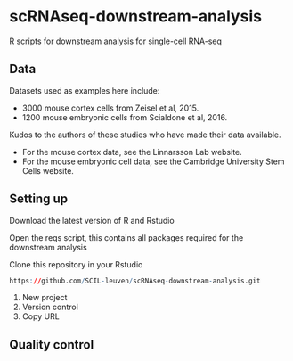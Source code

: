 # scRNAseq-downstream-analysis
R scripts for downstream analysis for single-cell RNA-seq

## Data
Datasets used as examples here include:
* 3000 mouse cortex cells from Zeisel et al, 2015.
* 1200 mouse embryonic cells from Scialdone et al, 2016.

Kudos to the authors of these studies who have made their data available.
* For the mouse cortex data, see the Linnarsson Lab website.
* For the mouse embryonic cell data, see the Cambridge University Stem Cells website.

## Setting up
Download the latest version of R and Rstudio

Open the reqs script, this contains all packages required for the downstream analysis

Clone this repository in your Rstudio
```R
https://github.com/SCIL-leuven/scRNAseq-downstream-analysis.git
```

1. New project
2. Version control
3. Copy URL

## Quality control

